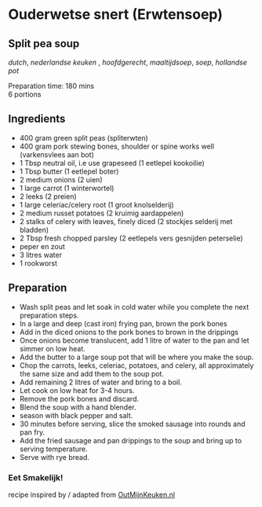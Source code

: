 # Ouderwetse snert (Erwtensoep)
## Split pea soup
_dutch_,  _nederlandse keuken_ , _hoofdgerecht_, _maaltijdsoep_, _soep_, _hollandse pot_

Preparation time: 180 mins  
6 portions  

## Ingredients
* 400 gram green split peas (spliterwten)
* 400 gram pork stewing bones, shoulder or spine works well (varkensvlees aan bot)
* 1 Tbsp neutral oil, i.e use grapeseed (1 eetlepel kookoilie)
* 1 Tbsp butter (1 eetlepel boter)
* 2 medium onions (2 uien)
* 1 large carrot (1 winterwortel)
* 2 leeks (2 preien)
* 1 large celeriac/celery root (1 groot knolselderij)
* 2 medium russet potatoes (2 kruimig aardappelen)
* 2 stalks of celery with leaves, finely diced (2 stockjes selderij met bladden)
* 2 Tbsp fresh chopped parsley (2 eetlepels vers gesnijden peterselie)
* peper en zout
* 3 litres water
* 1 rookworst

## Preparation
* Wash split peas and let soak in cold water while you complete the next preparation steps.
* In a large and deep (cast iron) frying pan, brown the pork bones
* Add in the diced onions to the pork bones to brown in the drippings
* Once onions become translucent, add 1 litre of water to the pan and let simmer on low heat.
* Add the butter to a large soup pot that will be where you make the soup.
* Chop the carrots, leeks, celeriac, potatoes, and celery, all approximately the same size and add them to the soup pot.
* Add remaining 2 litres of water and bring to a boil.
* Let cook on low heat for 3-4 hours.
* Remove the pork bones and discard.
* Blend the soup with a hand blender.
* season with black pepper and salt.
* 30 minutes before serving, slice the smoked sausage into rounds and pan fry.
* Add the fried sausage and pan drippings to the soup and bring up to serving temperature.
* Serve with rye bread.

### Eet Smakelijk!

recipe inspired by / adapted from [OutMijnKeuken.nl](https://outmijnkeuken.nl/2017/11/18/recept-ouderwetse-snert-vandaag-maken-morgen-eten/)


